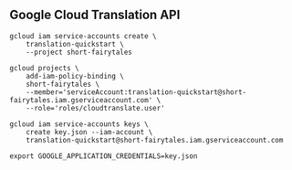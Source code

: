 ## Google Cloud Translation API

    gcloud iam service-accounts create \
        translation-quickstart \
        --project short-fairytales

    gcloud projects \
        add-iam-policy-binding \
        short-fairytales \
        --member='serviceAccount:translation-quickstart@short-fairytales.iam.gserviceaccount.com' \
        --role='roles/cloudtranslate.user'

    gcloud iam service-accounts keys \
        create key.json --iam-account \
        translation-quickstart@short-fairytales.iam.gserviceaccount.com

    export GOOGLE_APPLICATION_CREDENTIALS=key.json
